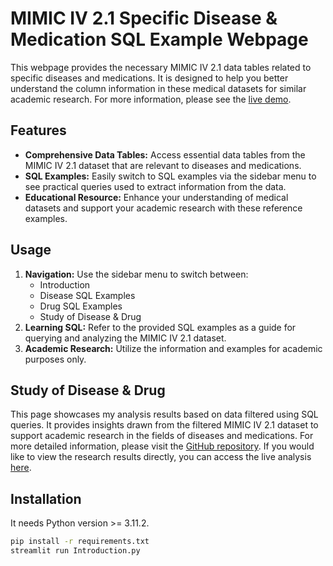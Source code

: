 # MIMIC IV 2.1 Specific Disease & Medication SQL Example Webpage

This webpage provides the necessary MIMIC IV 2.1 data tables related to specific diseases and medications. It is designed to help you better understand the column information in these medical datasets for similar academic research. For more information, please see the [live demo](https://mimic-iv-disease-medication-sql-ting-uwu.streamlitapp.com/).

## Features

- **Comprehensive Data Tables:** Access essential data tables from the MIMIC IV 2.1 dataset that are relevant to diseases and medications.
- **SQL Examples:** Easily switch to SQL examples via the sidebar menu to see practical queries used to extract information from the data.
- **Educational Resource:** Enhance your understanding of medical datasets and support your academic research with these reference examples.

## Usage

1. **Navigation:** Use the sidebar menu to switch between:
   - Introduction
   - Disease SQL Examples
   - Drug SQL Examples
   - Study of Disease & Drug
2. **Learning SQL:** Refer to the provided SQL examples as a guide for querying and analyzing the MIMIC IV 2.1 dataset.
3. **Academic Research:** Utilize the information and examples for academic purposes only.

## Study of Disease & Drug

This page showcases my analysis results based on data filtered using SQL queries. It provides insights drawn from the filtered MIMIC IV 2.1 dataset to support academic research in the fields of diseases and medications. For more detailed information, please visit the [GitHub repository](https://github.com/yaoting0116/mimic-iv-drug-data-analysis/tree/main). If you would like to view the research results directly, you can access the live analysis [here](https://mimic-iv-drug-data-analysis-0--introduction-uwu-ting.streamlit.app/).

## Installation

It needs Python version >= 3.11.2.

```bash
pip install -r requirements.txt
streamlit run Introduction.py
```
